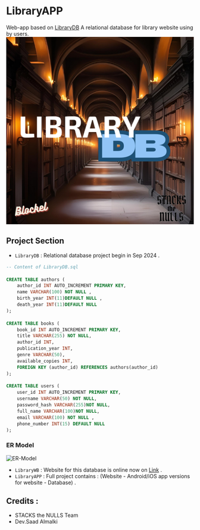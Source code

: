 # LibraryAPP
Web-app based on [LibraryDB](https://github.com/Saad711T/LibraryDB) A relational database for library website using by users.
![Logo](logodb.png)


## Project Section
- `LibraryDB` : Relational database project begin in Sep 2024 .

```sql
-- Content of LibraryDB.sql

CREATE TABLE authors (
    author_id INT AUTO_INCREMENT PRIMARY KEY,
    name VARCHAR(100) NOT NULL ,
    birth_year INT(11)DEFAULT NULL ,
    death_year INT(11)DEFAULT NULL
);

CREATE TABLE books (
    book_id INT AUTO_INCREMENT PRIMARY KEY,
    title VARCHAR(255) NOT NULL,
    author_id INT,
    publication_year INT,
    genre VARCHAR(50),
    available_copies INT,
    FOREIGN KEY (author_id) REFERENCES authors(author_id)
);

CREATE TABLE users (
    user_id INT AUTO_INCREMENT PRIMARY KEY,
    username VARCHAR(50) NOT NULL,
    password_hash VARCHAR(255)NOT NULL,
    full_name VARCHAR(100)NOT NULL,
    email VARCHAR(100) NOT NULL ,
    phone_number INT(15) DEFAULT NULL
);

```
### ER Model
![ER-Model](LibraryDB/-DIAGRAM-LibraryDB.png)

- `LibraryWB` : Website for this database is online now on [Link](https://librarydb.netlify.app) .
- `LibraryAPP` : Full project contains : (Website - Android/iOS app versions for website - Database) .

## Credits :
- STACKS the NULLS Team
- Dev.Saad Almalki